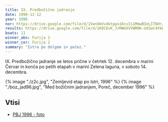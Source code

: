 ```yaml
---
title: IX. Predbožično jadranje
date: 1996-12-12
year: 1996
nor: https://drive.google.com/file/d/1VwnOmVv4ktppx16cvIs1MmwBIeLIT6Hr/view?usp=sharing
results: https://drive.google.com/file/d/1K0CEvK_JrMWGXVVWM8K-Ud3wC4VkWm04/view?usp=sharing
boats: 11
winner_abs: Furija 2
winner_cor: Furija 2
summary: "Istra po dolgem in počez."
---
```


IX. Predbožično jadranje se letos prične v četrtek 12. decembra v marini Červar in konča po petih etapah v marini Zelena laguna, v soboto 14. decembra.

{% image "./z2c.jpg", "Zemljevid etap po Istri, 1996" %}
{% image "./boz_jad96.jpg", "Med božičnim jadranjem, Poreč, december 1996" %}

## Vtisi
 - [PBJ 1996 - foto](https://photos.app.goo.gl/oMh2AMnrYERwcziP7)
